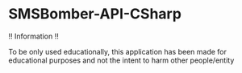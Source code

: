 # SMSBomber-API-CSharp

!! Information !!

To be only used educationally, this application has been made for educational purposes and not the intent to harm other people/entity
